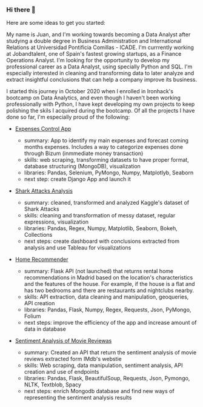 ### Hi there 👋 



Here are some ideas to get you started:

My name is Juan, and I'm working towards becoming a Data Analyst after studying a double degree in Business Administration and International Relations at Universidad Pontificia Comillas - ICADE. I'm currrently working at Jobandtalent, one of Spain's fastest growing startups, as a Finance Operations Analyst. I'm looking for the opportunity to develop my professional career as a Data Analyst, using specially Python and SQL. I'm especially interested in cleaning and transforming data to later analyze and extract insightful conclusions that can help a company improve its business. 

I started this journey in October 2020 when I enrolled in Ironhack's bootcamp on Data Analytics, and even though I haven't been working professionally with Python, I have kept developing my own projects to keep polishing the skils I acquired during the bootcamp. Of all the projects I have done so far, I'm especially proud of the following: 

 - [Expenses Control App](https://github.com/jperezllorente/expenses_control) 
    - summary: App to identify my main expenses and forecast coming months expenses. Includes a way to categorize expenses done through Bizum (inmmediate money transaction)
    - skills: web scraping, transforming datasets to have proper format, database structuring (MongoDB), visualization
    - libraries: Pandas, Selenium, PyMongo, Numpy, Matplotlyb, Seaborn
    - next step: create Django App and launch it
    

 - [Shark Attacks Analysis](https://github.com/jperezllorente/shark_attacks)
    - summary: cleaned, transformed and analyzed Kaggle's dataset of Shark Attacks
    - skills: cleaning and transformation of messy dataset, regular expressions, visualization
    - libraries: Pandas, Regex, Numpy, Matplotlib, Seaborn, Bokeh, Collections
    - next steps: create dashboard with conclusions extracted from analysis and use Tableau for visualizations

- [Home Recommender](https://github.com/jperezllorente/home_recommender)
    - summary: Flask API (not launched) that returns rental home recommendations in Madrid based on the location's characteristics and the features of the house. For example, if the house is a flat and has two bedrooms and there are restaurants and nightclubs nearby.
    - skills: API extraction, data cleaning and manipulation, geoqueries, API creation
    - libraries: Pandas, Flask, Numpy, Regex, Requests, Json, PyMongo, Folium
    - next steps: improve the efficiency of the app and increase amount of data in database

 - [Sentiment Analysis of Movie Reviewas](https://github.com/jperezllorente/api-sentiment-project)
    - summary: Created an API that return the sentiment analysis of movie reviews extracted form IMdb's webstie
    - skills: Web scraping, data manipulation, sentiment analysis, API creation and use of endpoints
    - libraries: Pandas, Flask, BeautifulSoup, Requests, Json, Pymongo, NLTK, Textblob, Spacy
    - next steps: enrich Mongodb database and find new ways of representing the sentiment analysis results
    
